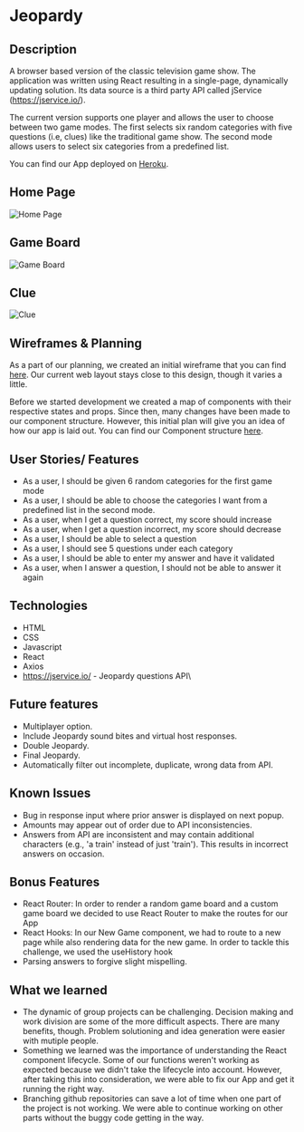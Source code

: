 # Jeopardy

## Description
A browser based version of the classic television game show.  The application was written using React resulting in a single-page, dynamically updating solution.  Its data source is a third party API called jService (https://jservice.io/).

The current version supports one player and allows the user to choose between two game modes.  The first selects six random categories with five questions (i.e, clues) like the traditional game show.  The second mode allows users to select six categories from a predefined list.  

You can find our App deployed on [Heroku](https://jeopardy-app-angeline.herokuapp.com/#/).

## Home Page
![Home Page](/documentation/images/JeopardyHomePage.png "Home Page")

## Game Board
![Game Board](/documentation/images/JeopardyGameBoard.png "Game Board")

## Clue
![Clue](/documentation/images/JeopardyClue.png "Clue")
 
## Wireframes & Planning
As a part of our planning, we created an initial wireframe that you can find [here](https://github.com/angelinejacob/Jeopardy/blob/main/planning/Jeopardy-Wireframe.pdf). Our current web layout stays close to this design, though it varies a little.

Before we started development we created a map of components with their respective states and props. Since then, many changes have been made to our component structure. However, this initial plan will give you an idea of how our app is laid out. You can find our Component structure [here](https://github.com/angelinejacob/Jeopardy/blob/main/planning/Component-Structure.pdf).



## User Stories/ Features
- As a user, I should be given 6 random categories for the first game mode
- As a user, I should be able to choose the categories I want from a predefined list in the second mode.
- As a user, when I get a question correct, my score should increase
- As a user, when I get a question incorrect, my score should decrease
- As a user, I should be able to select a question
- As a user, I should see 5 questions under each category
- As a user, I should be able to enter my answer and have it validated
- As a user, when I answer a question, I should not be able to answer it again


## Technologies
* HTML
* CSS
* Javascript
* React
* Axios
* https://jservice.io/ - Jeopardy questions API\


## Future features
- Multiplayer option.
- Include Jeopardy sound bites and virtual host responses.
- Double Jeopardy.
- Final Jeopardy.
- Automatically filter out incomplete, duplicate, wrong data from API.

## Known Issues
- Bug in response input where prior answer is displayed on next popup.
- Amounts may appear out of order due to API inconsistencies.
- Answers from API are inconsistent and may contain additional characters (e.g., 'a train' instead of just 'train').  This results in incorrect answers on occasion. 

## Bonus Features
- React Router: In order to render a random game board and a custom game board we decided to use React Router 
to make the routes for our App
- React Hooks: In our New Game component, we had to route to a new page while also rendering data for the new game. In order to tackle this challenge, we used the useHistory hook
- Parsing answers to forgive slight mispelling.


## What we learned

* The dynamic of group projects can be challenging.  Decision making and work division are some of the more difficult aspects.  There are many benefits, though.  Problem solutioning and idea generation were easier with mutiple people.
* Something we learned was the importance of understanding the React component lifecycle. Some of our functions weren't working as expected because we didn't take the lifecycle into account. However, after taking this into consideration, we were able to fix our App and get it running the right way.
* Branching github repositories can save a lot of time when one part of the project is not working. We were able to continue working on other parts without the buggy code getting in the way.